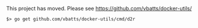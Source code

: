 This project has moved. Please see https://github.com/vbatts/docker-utils/

	$> go get github.com/vbatts/docker-utils/cmd/d2r

